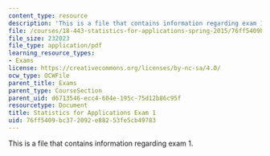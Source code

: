 ```yaml
---
content_type: resource
description: 'This is a file that contains information regarding exam 1. '
file: /courses/18-443-statistics-for-applications-spring-2015/76ff5409bc372092e88253fe5cb49783_MIT18_443S15_Exam1.pdf
file_size: 232023
file_type: application/pdf
learning_resource_types:
- Exams
license: https://creativecommons.org/licenses/by-nc-sa/4.0/
ocw_type: OCWFile
parent_title: Exams
parent_type: CourseSection
parent_uid: d6713546-ecc4-604e-195c-75d12b86c95f
resourcetype: Document
title: Statistics for Applications Exam 1
uid: 76ff5409-bc37-2092-e882-53fe5cb49783
---
```

This is a file that contains information regarding exam 1. 